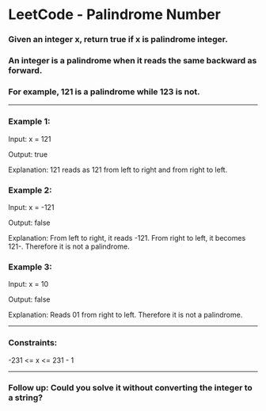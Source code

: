# LeetCode - Palindrome Number

### Given an integer x, return true if x is palindrome integer.

### An integer is a palindrome when it reads the same backward as forward.

### For example, 121 is a palindrome while 123 is not.
 
---

### Example 1:

Input: x = 121

Output: true

Explanation: 121 reads as 121 from left to right and from right to left.

### Example 2:

Input: x = -121

Output: false

Explanation: From left to right, it reads -121. From right to left, it becomes 121-. Therefore it is not a palindrome.

### Example 3:

Input: x = 10

Output: false

Explanation: Reads 01 from right to left. Therefore it is not a palindrome.
 
--- 

### Constraints:

-231 <= x <= 231 - 1
 
---

### Follow up: Could you solve it without converting the integer to a string?
